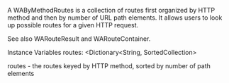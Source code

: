 A WAByMethodRoutes is a collection of routes first organized by HTTP method and then by number of URL path elements. It allows users to look up possible routes for a given HTTP request.

See also WARouteResult and WARouteContainer.

Instance Variables
	routes:		<Dictionary<String, SortedCollection<WARouteContainer>>

routes
	- the routes keyed by HTTP method, sorted by number of path elements
